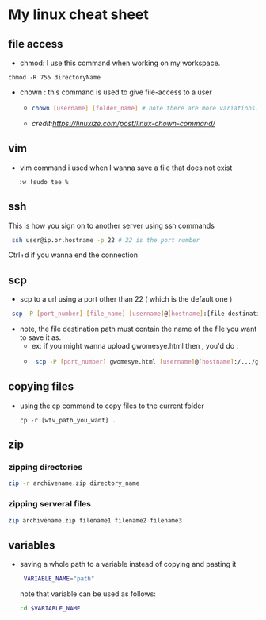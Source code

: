 # My linux cheat sheet

## file access
 - chmod:  I use this command when working on my workspace. 
 
 ```
 chmod -R 755 directoryName
 ```
- chown : this command is used to give file-access to a user 
  - ```bash
    chown [username] [folder_name] # note there are more variations. the credits have details
    ``` 
  - _credit:https://linuxize.com/post/linux-chown-command/_
 ## vim
- vim command i used when I wanna save a file that does not exist
```
   :w !sudo tee %
```

## ssh
This is how you sign on to another server using ssh commands
```bash
 ssh user@ip.or.hostname -p 22 # 22 is the port number
```
 Ctrl+d if you wanna end the connection
## scp
- scp to a url using a port other than 22 ( which is the  default one )
```bash
 scp -P [port_number] [file_name] [username]@[hostname]:[file destination path]
```
  - note, the file destination path must contain the name of the file you want to save it as. 
    - ex: if you might wanna upload gwomesye.html then , you'd do :
    - ```bash
       scp -P [port_number] gwomesye.html [username]@[hostname]:/.../gwomesye.html
      ```
 ## copying files
- using the cp command to copy files to the current folder
  ```
  cp -r [wtv_path_you_want] .
  ```
## zip 
  ### zipping directories 
  ```bash
  zip -r archivename.zip directory_name
  ```
  ### zipping serveral files
  ```bash
  zip archivename.zip filename1 filename2 filename3
  ```
  
## variables
- saving a whole path to a variable instead of copying and pasting it
   ```bash
    VARIABLE_NAME="path"
   ```
   note that variable can be used as follows:
    ```bash
   cd $VARIABLE_NAME
   ```
